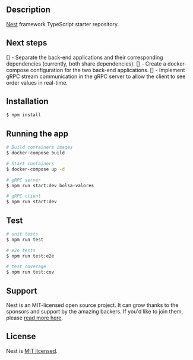 ## Description

[Nest](https://github.com/nestjs/nest) framework TypeScript starter repository.

## Next steps

[] - Separate the back-end applications and their corresponding dependencies (currently, both share dependencies).
[] - Create a docker-compose configuration for the two back-end applications.
[] - Implement gRPC stream communication in the gRPC server to allow the client to see order values in real-time.

## Installation

```bash
$ npm install
```

## Running the app

```bash
# Build containers images
$ docker-compose build

# Start containers
$ docker-compose up -d

# gRPC server
$ npm run start:dev bolsa-valores

# gRPC client
$ npm run start:dev
```

## Test

```bash
# unit tests
$ npm run test

# e2e tests
$ npm run test:e2e

# test coverage
$ npm run test:cov
```

## Support

Nest is an MIT-licensed open source project. It can grow thanks to the sponsors and support by the amazing backers. If you'd like to join them, please [read more here](https://docs.nestjs.com/support).

## License

Nest is [MIT licensed](LICENSE).